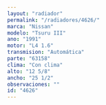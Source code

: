 ```yaml
---
layout: "radiador"
permalink: "/radiadores/4626/"
marca: "Nissan"
modelo: "Tsuru III"
ano: "1991"
motor: "L4 1.6"
transmision: "Automática"
parte: "63158"
clima: "Con clima"
alto: "12 5/8"
ancho: "25 1/2"
observaciones: ""
id: "4626"
---
```


